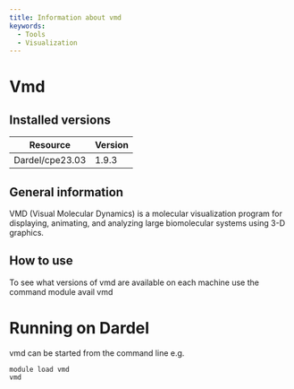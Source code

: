 ```yaml
---
title: Information about vmd
keywords:
  - Tools
  - Visualization
---
```

# Vmd

## Installed versions

| Resource | Version |
|---|---|
| Dardel/cpe23.03 | 1.9.3 |

## General information

VMD (Visual Molecular Dynamics) is a molecular visualization program for displaying, animating, and analyzing large biomolecular systems using 3-D graphics.


## How to use

To see what versions of vmd are available on each machine use the command
module avail vmd

# Running on Dardel
vmd can be started from the command line e.g.

```
module load vmd
vmd
```


